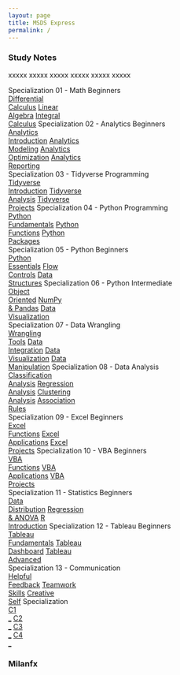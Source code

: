 ```yaml
---
layout: page
title: MSDS Express
permalink: /
---
```


<h3>Study Notes</h3>

xxxxx xxxxx xxxxx xxxxx xxxxx xxxxx

<div>
  <span class="btn spec1"><span class="btn spec2">Specialization 01 - Math Beginners</span>
  <br>
  <a href="/01-MSDS-Express/EX01/" class="btn cour1">Differential<br>Calculus</a>
  <a href="/01-MSDS-Express/EX02/" class="btn cour2">Linear<br>Algebra</a>
  <a href="/01-MSDS-Express/EX03/" class="btn cour3">Integral<br>Calculus</a>
  </span>
  <span class="btn spec1"><span class="btn spec2">Specialization 02 - Analytics Beginners</span>
  <br>
  <a href="/01-MSDS-Express/EX04/" class="btn icon1">Analytics<br>Introduction</a>
  <a href="/01-MSDS-Express/EX05/" class="btn icon2">Analytics<br>Modeling</a>
  <a href="/01-MSDS-Express/EX06/" class="btn icon3">Analytics<br>Optimization</a>
  <a href="/01-MSDS-Express/EX07/" class="btn icon4">Analytics<br>Reporting</a>
  </span>
</div>

<div>
  <span class="btn spec1"><span class="btn spec2">Specialization 03 - Tidyverse Programming</span>
  <br>
  <a href="/01-MSDS-Express/EX08/" class="btn cour1">Tidyverse<br>Introduction</a>
  <a href="/01-MSDS-Express/EX09/" class="btn cour2">Tidyverse<br>Analysis</a>
  <a href="/01-MSDS-Express/EX10/" class="btn cour3">Tidyverse<br>Projects</a>
  </span>
  <span class="btn spec1"><span class="btn spec2">Specialization 04 - Python Programming</span>
  <br>
  <a href="/01-MSDS-Express/EX11/" class="btn cour1">Python<br>Fundamentals</a>
  <a href="/01-MSDS-Express/EX12/" class="btn cour2">Python<br>Functions</a>
  <a href="/01-MSDS-Express/EX13/" class="btn cour3">Python<br>Packages</a>
  </span>
</div>

<div>
  <span class="btn spec1"><span class="btn spec2">Specialization 05 - Python Beginners</span>
  <br>
  <a href="/01-MSDS-Express/EX14/" class="btn cour1">Python<br>Essentials</a>
  <a href="/01-MSDS-Express/EX15/" class="btn cour2">Flow<br>Controls</a>
  <a href="/01-MSDS-Express/EX16/" class="btn cour3">Data<br>Structures</a>
  </span>
  <span class="btn spec1"><span class="btn spec2">Specialization 06 - Python Intermediate</span>
  <br>
  <a href="/01-MSDS-Express/EX17/" class="btn cour1">Object<br>Oriented</a>
  <a href="/01-MSDS-Express/EX18/" class="btn cour2">NumPy<br>& Pandas</a>
  <a href="/01-MSDS-Express/EX19/" class="btn cour3">Data<br>Visualization</a>
  </span>
</div>

<div>
  <span class="btn spec1"><span class="btn spec2">Specialization 07 - Data Wrangling</span>
  <br>
  <a href="/01-MSDS-Express/EX20/" class="btn icon1">Wrangling<br>Tools</a>
  <a href="/01-MSDS-Express/EX21/" class="btn icon2">Data<br>Integration</a>
  <a href="/01-MSDS-Express/EX22/" class="btn icon3">Data<br>Visualization</a>
  <a href="/01-MSDS-Express/EX23/" class="btn icon4">Data<br>Manipulation</a>
  </span>
  <span class="btn spec1"><span class="btn spec2">Specialization 08 - Data Analysis</span>
  <br>
  <a href="/01-MSDS-Express/EX24/" class="btn icon1">Classification<br>Analysis</a>
  <a href="/01-MSDS-Express/EX25/" class="btn icon2">Regression<br>Analysis</a>
  <a href="/01-MSDS-Express/EX26/" class="btn icon3">Clustering<br>Analysis</a>
  <a href="/01-MSDS-Express/EX27/" class="btn icon4">Association<br>Rules</a>
  </span>
</div>

<div>
  <span class="btn spec1"><span class="btn spec2">Specialization 09 - Excel Beginners</span>
  <br>
  <a href="/01-MSDS-Express/EX28/" class="btn cour1">Excel<br>Functions</a>
  <a href="/01-MSDS-Express/EX29/" class="btn cour2">Excel<br>Applications</a>
  <a href="/01-MSDS-Express/EX30/" class="btn cour3">Excel<br>Projects</a>
  </span>
  <span class="btn spec1"><span class="btn spec2">Specialization 10 - VBA Beginners</span>
  <br>
  <a href="/01-MSDS-Express/EX31/" class="btn cour1">VBA<br>Functions</a>
  <a href="/01-MSDS-Express/EX32/" class="btn cour2">VBA<br>Applications</a>
  <a href="/01-MSDS-Express/EX33/" class="btn cour3">VBA<br>Projects</a>
  </span>
</div>

<div>
  <span class="btn spec1"><span class="btn spec2">Specialization 11 - Statistics Beginners</span>
  <br>
  <a href="/01-MSDS-Express/EX34/" class="btn cour1">Data<br>Distribution</a>
  <a href="/01-MSDS-Express/EX35/" class="btn cour2">Regression<br>& ANOVA</a>
  <a href="/01-MSDS-Express/EX36/" class="btn cour3">R<br>Introduction</a>
  </span>
  <span class="btn spec1"><span class="btn spec2">Specialization 12 - Tableau Beginners</span>
  <br>
  <a href="/01-MSDS-Express/EX37/" class="btn cour1">Tableau<br>Fundamentals</a>
  <a href="/01-MSDS-Express/EX38/" class="btn cour2">Tableau<br>Dashboard</a>
  <a href="/01-MSDS-Express/EX39/" class="btn cour3">Tableau<br>Advanced</a>
  </span>
</div>

<div>
  <span class="btn spec1"><span class="btn spec2">Specialization 13 - Communication</span>
  <br>
  <a href="/03-MSDS-Courses/EX40/" class="btn cour1">Helpful<br>Feedback</a>
  <a href="/03-MSDS-Courses/EX41/" class="btn cour1">Teamwork<br>Skills</a>
  <a href="/03-MSDS-Courses/EX42/" class="btn cour1">Creative<br>Self</a>
  </span>
  <span class="btn spec1"><span class="btn spec2">Specialization</span>
  <br>
  <a href="" class="btn icon1">C1<br>_</a>
  <a href="" class="btn icon2">C2<br>_</a>
  <a href="" class="btn icon3">C3<br>_</a>
  <a href="" class="btn icon4">C4<br>_</a>
  </span>
</div>

<h3>Milanfx</h3>
